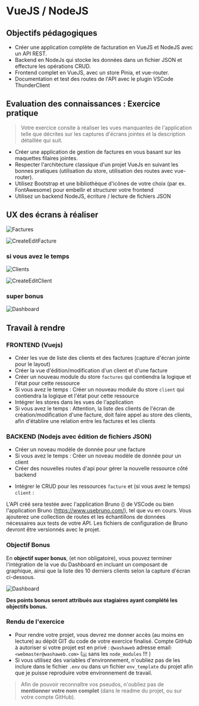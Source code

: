 # VueJS / NodeJS

## Objectifs pédagogiques

- Créer une application complète de facturation en VueJS et NodeJS avec un API REST.
- Backend en NodeJs qui stocke les données dans un fichier JSON et effecture les opérations CRUD.
- Frontend complet en VueJS, avec un store Pinia, et vue-router.
- Documentation et test des routes de l'API avec le plugin VSCode ThunderClient

## Evaluation des connaissances : Exercice pratique

> Votre exercice consite à réaliser les vues manquantes de l'application telle que décrites sur les captures d'écrans jointes et la description détaillée qui suit.

* Créer une application de gestion de factures en vous basant sur les maquettes filaires jointes.
* Respecter l'architecture classique d'un projet VueJs en suivant les bonnes pratiques (utilisation du store, utilisation des routes avec vue-router).
* Utilisez Bootstrap et une bibliothèque d'icônes de votre choix (par ex. FontAwesome) pour embellir et structurer votre frontend
* Utilisez un backend NodeJS, écriture / lecture de fichiers JSON

## UX des écrans à réaliser

![Factures](./captures/Factures.jpg)

![CreateEditFacture](./captures/Facture-edition.jpg)

### si vous avez le temps

![Clients](./captures/Clients.jpg)

![CreateEditClient](./captures/Client-edition.jpg)

### super bonus

![Dashboard](./captures/Dashboard.jpg)

## Travail à rendre

### FRONTEND (Vuejs)

* Créer les vue de liste des clients et des factures (capture d'écran jointe pour le layout)
* Créer la vue d'édition/modification d'un client et d'une facture
* Créer un nouveau module du store `factures` qui contiendra la logique et l'état pour cette ressource
* Si vous avez le temps : Créer un nouveau module du store `client` qui contiendra la logique et l'état pour cette ressource
* Intégrer les stores dans les vues de l'application
* Si vous avez le temps : Attention, la liste des clients de l'écran de création/modification d'une facture, doit faire appel au store des clients, afin d'établire une relation entre les factures et les clients

### BACKEND (Nodejs avec édition de fichiers JSON)
  
* Créer un noveau modèle de donnée pour une facture
* Si vous avez le temps : Créer un noveau modèle de donnée pour un client
* Créer des nouvelles routes d'api pour gérer la nouvelle ressource côté backend
- Intégrer le CRUD pour les ressources `facture` et (si vous avez le temps) `client` :

L'API créé sera testée avec l'application Bruno () de VSCode ou bien l'application Bruno (https://www.usebruno.com/), tel que vu en cours. Vous ajouterez une collection de routes et les échantillons de données nécessaires aux tests de votre API. Les fichiers de configuration de Bruno devront être versionnés avec le projet.

### Objectif Bonus

En **objectif super bonus**, (et non obligatoire), vous pouvez terminer l'intégration de la vue du Dashboard en incluant un composant de graphique, ainsi que la liste des 10 derniers clients selon la capture d'écran ci-dessous.

![Dashboard](./captures/Dashboard.jpg)

**Des points bonus seront attribués aux stagiaires ayant complété les objectifs bonus.**

### Rendu de l'exercice

- Pour rendre votre projet, vous devrez me donner accès (au moins en lecture) au dépôt GIT du code de votre exercice finalisé. Compte GitHub à autoriser si votre projet est en privé : `@washaweb` adresse email: `<webmaster@washaweb.com>` (¡¡¡ sans les `node_modules` !!! )
- Si vous utilisez des variables d'environnement, n'oubliez pas de les inclure dans le fichier `.env` ou dans un fichier `env_template` du projet afin que je puisse reproduire votre environnement de travail.

> Afin de pouvoir reconnaître vos pseudos, n'oubliez pas de **mentionner votre nom complet** (dans le readme du projet, ou sur votre compte GitHub).

